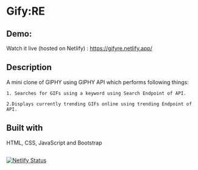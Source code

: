 # Gify:RE

## Demo:
Watch it live (hosted on Netlify) : https://gifyre.netlify.app/

## Description
A mini clone of GIPHY using GIPHY API which performs following things: 

    1. Searches for GIFs using a keyword using Search Endpoint of API.
    
    2.Displays currently trending GIFs online using trending Endpoint of API.

## Built with 
HTML, CSS, JavaScript and Bootstrap

##
[![Netlify Status](https://api.netlify.com/api/v1/badges/b14ff6b1-773d-490d-bb6b-bf2059a40b20/deploy-status)](https://app.netlify.com/sites/gifyre/deploys)
